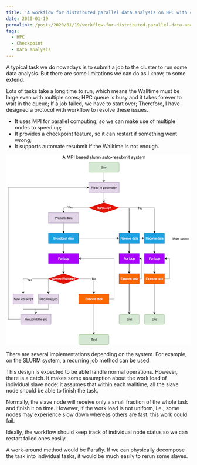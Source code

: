```yaml
---
title: 'A workflow for distributed parallel data analysis on HPC with checkpoint'
date: 2020-01-19
permalink: /posts/2020/01/19/workflow-for-distributed-parallel-data-analysis-on-hpc-with-checkpoint/
tags:
  - HPC
  - Checkpoint
  - Data analysis
---
```

A typical task we do nowadays is to submit a job to the cluster to run some data analysis. But there are some limitations we can do as I know, to some extend.

Lots of tasks take a long time to run, which means the Walltime must be large even with multiple cores;
HPC queue is busy and it takes forever to wait in the queue;
If a job failed, we have to start over;
Therefore, I have designed a protocol with workflow to resolve these issues.

* It uses MPI for parallel computing, so we can make use of multiple nodes to speed up;
* It provides a checkpoint feature, so it can restart if something went wrong;
* It supports automate resubmit if the Walltime is not enough.

![Figure 1](https://github.com/changliao/changliao.github.io/blob/main/_figure/data_analysis_mpi.png?raw=true)


There are several implementations depending on the system. For example, on the SLURM system, a recurring job method can be used.

This design is expected to be able handle normal operations. However, there is a catch. It makes some assumption about the work load of individual slave node: it assumes that within each walltime, all the slave node should be able to finish the task. 

Normally, the slave node will receive only a small fraction of the whole task and finish it on time. However, if the work load is not uniform, i.e., some nodes may experience slow down whereas others are fast, this work could fail.

Ideally, the workflow should keep track of individual node status so we can restart failed ones easily.

A work-around method would be Parafly. If we can physically decompose the task into individual tasks, it would be much easily to rerun some slaves.
